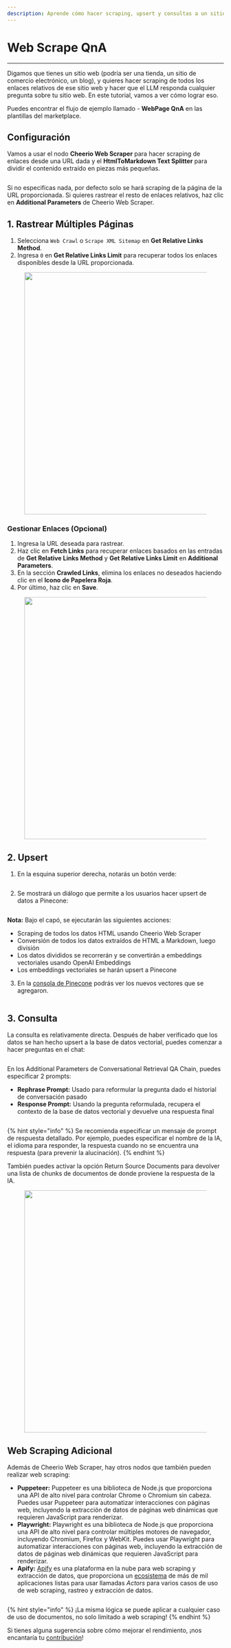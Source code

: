 ```yaml
---
description: Aprende cómo hacer scraping, upsert y consultas a un sitio web
---
```


# Web Scrape QnA

***

Digamos que tienes un sitio web (podría ser una tienda, un sitio de comercio electrónico, un blog), y quieres hacer scraping de todos los enlaces relativos de ese sitio web y hacer que el LLM responda cualquier pregunta sobre tu sitio web. En este tutorial, vamos a ver cómo lograr eso.

Puedes encontrar el flujo de ejemplo llamado - **WebPage QnA** en las plantillas del marketplace.

## Configuración

Vamos a usar el nodo **Cheerio Web Scraper** para hacer scraping de enlaces desde una URL dada y el **HtmlToMarkdown Text Splitter** para dividir el contenido extraído en piezas más pequeñas.

<figure><img src="../.gitbook/assets/image (86).png" alt=""><figcaption></figcaption></figure>

Si no especificas nada, por defecto solo se hará scraping de la página de la URL proporcionada. Si quieres rastrear el resto de enlaces relativos, haz clic en **Additional Parameters** de Cheerio Web Scraper.

## 1. Rastrear Múltiples Páginas

1. Selecciona `Web Crawl` o `Scrape XML Sitemap` en **Get Relative Links Method**.
2. Ingresa `0` en **Get Relative Links Limit** para recuperar todos los enlaces disponibles desde la URL proporcionada.

<figure><img src="../.gitbook/assets/image (87).png" alt="" width="563"><figcaption></figcaption></figure>

### Gestionar Enlaces (Opcional)

1. Ingresa la URL deseada para rastrear.
2. Haz clic en **Fetch Links** para recuperar enlaces basados en las entradas de **Get Relative Links Method** y **Get Relative Links Limit** en **Additional Parameters**.
3. En la sección **Crawled Links**, elimina los enlaces no deseados haciendo clic en el **Icono de Papelera Roja**.
4. Por último, haz clic en **Save**.

<figure><img src="../.gitbook/assets/image (88).png" alt="" width="563"><figcaption></figcaption></figure>

## 2. Upsert

1. En la esquina superior derecha, notarás un botón verde:

<figure><img src="../.gitbook/assets/Untitled (2).png" alt=""><figcaption></figcaption></figure>

2. Se mostrará un diálogo que permite a los usuarios hacer upsert de datos a Pinecone:

<figure><img src="../.gitbook/assets/image (2) (1) (1) (1) (1) (1) (1) (1) (1) (1) (1) (2).png" alt=""><figcaption></figcaption></figure>

**Nota:** Bajo el capó, se ejecutarán las siguientes acciones:

* Scraping de todos los datos HTML usando Cheerio Web Scraper
* Conversión de todos los datos extraídos de HTML a Markdown, luego división
* Los datos divididos se recorrerán y se convertirán a embeddings vectoriales usando OpenAI Embeddings
* Los embeddings vectoriales se harán upsert a Pinecone

3. En la [consola de Pinecone](https://app.pinecone.io) podrás ver los nuevos vectores que se agregaron.

<figure><img src="../.gitbook/assets/web-scrape-pinecone.png" alt=""><figcaption></figcaption></figure>

## 3. Consulta

La consulta es relativamente directa. Después de haber verificado que los datos se han hecho upsert a la base de datos vectorial, puedes comenzar a hacer preguntas en el chat:

<figure><img src="../.gitbook/assets/image (4) (1) (1) (1) (1) (1) (1) (1) (1) (1) (2).png" alt=""><figcaption></figcaption></figure>

En los Additional Parameters de Conversational Retrieval QA Chain, puedes especificar 2 prompts:

* **Rephrase Prompt:** Usado para reformular la pregunta dado el historial de conversación pasado
* **Response Prompt:** Usando la pregunta reformulada, recupera el contexto de la base de datos vectorial y devuelve una respuesta final

<figure><img src="../.gitbook/assets/image (91).png" alt=""><figcaption></figcaption></figure>

{% hint style="info" %}
Se recomienda especificar un mensaje de prompt de respuesta detallado. Por ejemplo, puedes especificar el nombre de la IA, el idioma para responder, la respuesta cuando no se encuentra una respuesta (para prevenir la alucinación).
{% endhint %}

También puedes activar la opción Return Source Documents para devolver una lista de chunks de documentos de donde proviene la respuesta de la IA.

<figure><img src="../.gitbook/assets/Untitled (1) (1) (1) (1).png" alt="" width="563"><figcaption></figcaption></figure>

## Web Scraping Adicional

Además de Cheerio Web Scraper, hay otros nodos que también pueden realizar web scraping:

* **Puppeteer:** Puppeteer es una biblioteca de Node.js que proporciona una API de alto nivel para controlar Chrome o Chromium sin cabeza. Puedes usar Puppeteer para automatizar interacciones con páginas web, incluyendo la extracción de datos de páginas web dinámicas que requieren JavaScript para renderizar.
* **Playwright:** Playwright es una biblioteca de Node.js que proporciona una API de alto nivel para controlar múltiples motores de navegador, incluyendo Chromium, Firefox y WebKit. Puedes usar Playwright para automatizar interacciones con páginas web, incluyendo la extracción de datos de páginas web dinámicas que requieren JavaScript para renderizar.
* **Apify:** [Apify](https://apify.com/) es una plataforma en la nube para web scraping y extracción de datos, que proporciona un [ecosistema](https://apify.com/store) de más de mil aplicaciones listas para usar llamadas _Actors_ para varios casos de uso de web scraping, rastreo y extracción de datos.

<figure><img src="../.gitbook/assets/image (92).png" alt=""><figcaption></figcaption></figure>

{% hint style="info" %}
¡La misma lógica se puede aplicar a cualquier caso de uso de documentos, no solo limitado a web scraping!
{% endhint %}

Si tienes alguna sugerencia sobre cómo mejorar el rendimiento, ¡nos encantaría tu [contribución](../contributing/)!
